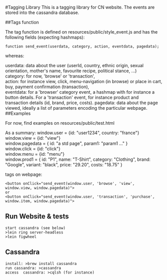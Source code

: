#Tagging Library
This is a tagging library for CN website. The events are stored into the cassandra database.

##Tags function

The tag function is defined on resources/public/style_event.js and has the following fields (expecting hashmaps):

	function send_event(userdata, category, action, eventdata, pagedata);
whereas:

userdata: data about the user (userId, country, ethnic origin, sexual orientation, mother's name, favourite recipe, political stance, ...)	
category: for now, 'browse' or 'transaction',	
action: for instance view, click, menu-navigation (in browse) or place in cart, buy, payment confirmation (transaction),	
eventdata: for a 'browser' category event, a hashmap with for instance a button details. For a 'transaction' event, for instance product and transaction details (id, brand, price, costs).	
pagedata: data about the page viewed, ideally a list of parameters encoding the particular webpage.
##Examples

For now, find examples on resources/public/test.html

As a summary:
window.user = {id: "user1234", country: "france"}	
window.view = {id: "view"}	
window.pagedata = { id: "a std page", param1: "param1 ..." }	
window.click = {id: "click"}	
window.menu = {id: "menu"}	
window.prod1 = { id: "P1", name: "T-Shirt", category: "Clothing", brand: "Google", variant: "black", price: "29.20", costs: "18.75" }	

tags on webpage:

	<button onClick="send_event(window.user, 'browse', 'view', window.view, window.pagedata)">
	or
	<button onClick="send_event(window.user, 'transaction', 'purchase', window.item, window.pagedata)">    

## Run Website & tests
	start cassandra (see below)
	>lein ring server-headless
	>lein figwheel

## Cassandra

	install: >brew install cassandra
	run cassandra: >cassandra 
	access	cassandra: >cqlsh (for instance)